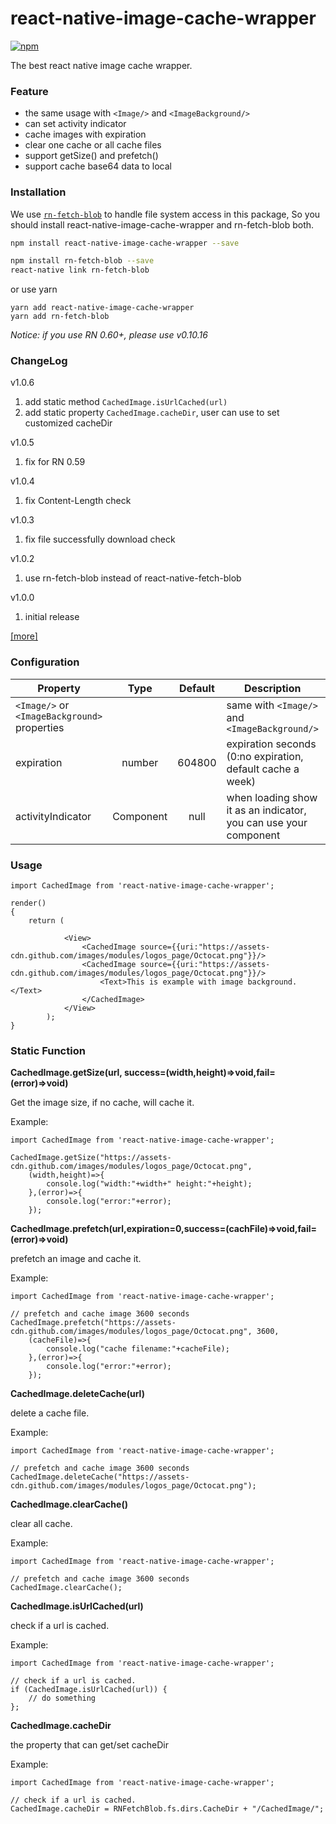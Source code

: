 # react-native-image-cache-wrapper
[![npm](https://img.shields.io/npm/v/react-native-image-cache-wrapper.svg?style=flat-square)](https://www.npmjs.com/package/react-native-image-cache-wrapper)

The best react native image cache wrapper.

### Feature

* the same usage with ```<Image/>``` and ```<ImageBackground/>```
* can set activity indicator
* cache images with expiration
* clear one cache or all cache files
* support getSize() and prefetch()
* support cache base64 data to local

### Installation
We use [`rn-fetch-blob`](https://github.com/joltup/rn-fetch-blob) to handle file system access in this package,
So you should install react-native-image-cache-wrapper and rn-fetch-blob both.

```bash
npm install react-native-image-cache-wrapper --save

npm install rn-fetch-blob --save
react-native link rn-fetch-blob
```
or use yarn

```
yarn add react-native-image-cache-wrapper
yarn add rn-fetch-blob
```
*Notice: if you use RN 0.60+, please use v0.10.16*


### ChangeLog

v1.0.6

1. add static method ```CachedImage.isUrlCached(url)```
2. add static property ```CachedImage.cacheDir```, user can use to set customized cacheDir

v1.0.5

1. fix for RN 0.59

v1.0.4

1. fix Content-Length check

v1.0.3

1. fix file successfully download check

v1.0.2

1. use rn-fetch-blob instead of react-native-fetch-blob

v1.0.0

1. initial release

[[more]](https://github.com/wonday/react-native-image-cache-wrapper/releases)


### Configuration

| Property      | Type          | Default          | Description         | FirstRelease |
| ------------- |:-------------:|:----------------:| ------------------- | ------------ |
| ```<Image/>``` or ```<ImageBackground>``` properties        |         |     | same with ```<Image/>``` and ```<ImageBackground/>``` | 1.0 |
| expiration    | number        | 604800           | expiration seconds (0:no expiration, default cache a week) | 1.0 |
| activityIndicator | Component | null | when loading show it as an indicator, you can use your component| 1.0 |

### Usage

```
import CachedImage from 'react-native-image-cache-wrapper';

render()
{
    return (

            <View>
                <CachedImage source={{uri:"https://assets-cdn.github.com/images/modules/logos_page/Octocat.png"}}/>
                <CachedImage source={{uri:"https://assets-cdn.github.com/images/modules/logos_page/Octocat.png"}}/>
                    <Text>This is example with image background.</Text>
                </CachedImage>
            </View>
        );
}
```

### Static Function

**CachedImage.getSize(url, success=(width,height)=>void,fail=(error)=>void)**

Get the image size, if no cache, will cache it.

Example:
```
import CachedImage from 'react-native-image-cache-wrapper';

CachedImage.getSize("https://assets-cdn.github.com/images/modules/logos_page/Octocat.png", 
    (width,height)=>{
        console.log("width:"+width+" height:"+height);
    },(error)=>{
        console.log("error:"+error);
    });
```

**CachedImage.prefetch(url,expiration=0,success=(cachFile)=>void,fail=(error)=>void)**

prefetch an image and cache it.

Example:
```
import CachedImage from 'react-native-image-cache-wrapper';

// prefetch and cache image 3600 seconds
CachedImage.prefetch("https://assets-cdn.github.com/images/modules/logos_page/Octocat.png", 3600, 
    (cacheFile)=>{
        console.log("cache filename:"+cacheFile);
    },(error)=>{
        console.log("error:"+error);
    });
```

**CachedImage.deleteCache(url)**

delete a cache file.

Example:
```
import CachedImage from 'react-native-image-cache-wrapper';

// prefetch and cache image 3600 seconds
CachedImage.deleteCache("https://assets-cdn.github.com/images/modules/logos_page/Octocat.png");
```

**CachedImage.clearCache()**

clear all cache.

Example:
```
import CachedImage from 'react-native-image-cache-wrapper';

// prefetch and cache image 3600 seconds
CachedImage.clearCache();
```

**CachedImage.isUrlCached(url)**

check if a url is cached.

Example:
```
import CachedImage from 'react-native-image-cache-wrapper';

// check if a url is cached.
if (CachedImage.isUrlCached(url)) {
    // do something
};
```


**CachedImage.cacheDir**

the property that can get/set cacheDir

Example:
```
import CachedImage from 'react-native-image-cache-wrapper';

// check if a url is cached.
CachedImage.cacheDir = RNFetchBlob.fs.dirs.CacheDir + "/CachedImage/";
```






